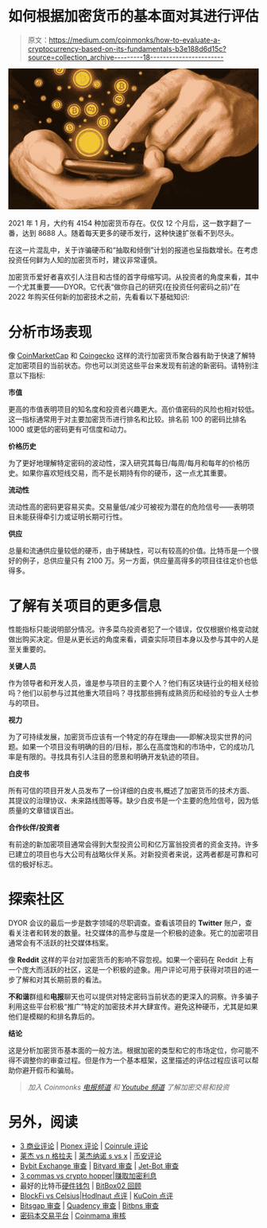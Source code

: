 # 如何根据加密货币的基本面对其进行评估

> 原文：<https://medium.com/coinmonks/how-to-evaluate-a-cryptocurrency-based-on-its-fundamentals-b3e188d6d15c?source=collection_archive---------18----------------------->

![](img/824da7206dd40a8fd3220f0fdaa4eb51.png)

2021 年 1 月，大约有 4154 种加密货币存在。仅仅 12 个月后，这一数字翻了一番，达到 8688 人。随着每天更多的硬币发行，这种快速扩张看不到尽头。

在这一片混乱中，关于诈骗硬币和“抽取和倾倒”计划的报道也呈指数增长。在考虑投资任何鲜为人知的加密货币时，建议非常谨慎。

加密货币爱好者喜欢引人注目和古怪的首字母缩写词。从投资者的角度来看，其中一个尤其重要——DYOR。它代表“做你自己的研究(在投资任何密码之前)”在 2022 年购买任何新的加密技术之前，先看看以下基础知识:

# 分析市场表现

像 [CoinMarketCap](https://coinmarketcap.com/) 和 [Coingecko](https://www.coingecko.com/) 这样的流行加密货币聚合器有助于快速了解特定加密项目的当前状态。你也可以浏览这些平台来发现有前途的新密码。请特别注意以下指标:

**市值**

更高的市值表明项目的知名度和投资者兴趣更大。高价值密码的风险也相对较低。这一指标通常用于对主要加密货币进行排名和比较。排名前 100 的密码比排名 1000 或更低的密码更有可信度和动力。

**价格历史**

为了更好地理解特定密码的波动性，深入研究其每日/每周/每月和每年的价格历史。如果你喜欢短线交易，而不是长期持有你的硬币，这一点尤其重要。

**流动性**

流动性高的密码更容易买卖。交易量低/减少可被视为潜在的危险信号——表明项目未能获得牵引力或证明长期可行性。

**供应**

总量和流通供应量较低的硬币，由于稀缺性，可以有较高的价值。比特币是一个很好的例子，总供应量只有 2100 万。另一方面，供应量高得多的项目往往定价也低得多。

# 了解有关项目的更多信息

性能指标只能说明部分情况。许多菜鸟投资者犯了一个错误，仅仅根据价格变动就做出购买决定。但是从更长远的角度来看，调查实际项目本身以及参与其中的人是至关重要的。

**关键人员**

作为领导者和开发人员，谁是参与项目的主要个人？他们有区块链行业的相关经验吗？他们以前参与过其他重大项目吗？寻找那些拥有成熟资历和经验的专业人士参与的项目。

**视力**

为了可持续发展，加密货币应该有一个特定的存在理由——即解决现实世界的问题。如果一个项目没有明确的目的/目标，那么在高度饱和的市场中，它的成功几率是有限的。寻找具有引人注目的愿景和明确开发轨迹的项目。

**白皮书**

所有可信的项目开发人员发布了一份详细的白皮书,概述了加密货币的技术方面、其提议的治理协议、未来路线图等等。缺少白皮书是一个主要的危险信号，因为低质量的文章错误百出。

**合作伙伴/投资者**

有前途的新加密项目通常会得到大型投资公司和亿万富翁投资者的资金支持。许多已建立的项目也与大公司有战略伙伴关系。对新投资者来说，这两者都是可靠和可信的极好标志。

# 探索社区

DYOR 会议的最后一步是数字领域的尽职调查。查看该项目的 **Twitter** 账户，查看关注者和转发的数量。社交媒体的高参与度是一个积极的迹象。死亡的加密项目通常会有不活跃的社交媒体档案。

像 **Reddit** 这样的平台对加密货币的影响不容忽视。如果一个密码在 Reddit 上有一个庞大而活跃的社区，这是一个积极的迹象。用户评论可用于获得对项目的进一步了解和对其长期前景的看法。

**不和谐**群组和**电报**聊天也可以提供对特定密码当前状态的更深入的洞察。许多骗子利用这些平台积极“推广”特定的加密技术并大肆宣传。避免这种硬币，尤其是如果他们是模糊的和排名靠后的。

**结论**

这是分析加密货币基本面的一般方法。根据加密的类型和它的市场定位，你可能不得不调整你的审查过程。但是作为一个基本框架，这里描述的评估过程应该可以帮助你避开假币和骗局。

> *加入 Coinmonks* [*电报频道*](https://t.me/coincodecap) *和* [*Youtube 频道*](https://www.youtube.com/c/coinmonks/videos) *了解加密交易和投资*

# 另外，阅读

*   [3 商业评论](/coinmonks/3commas-review-an-excellent-crypto-trading-bot-2020-1313a58bec92) | [Pionex 评论](https://coincodecap.com/pionex-review-exchange-with-crypto-trading-bot) | [Coinrule 评论](/coinmonks/coinrule-review-2021-a-beginner-friendly-crypto-trading-bot-daf0504848ba)
*   [莱杰 vs n 格拉夫](/coinmonks/ledger-vs-ngrave-zero-7e40f0c1d694) | [莱杰纳诺 s vs x](/coinmonks/ledger-nano-s-vs-x-battery-hardware-price-storage-59a6663fe3b0) | [币安评论](/coinmonks/binance-review-ee10d3bf3b6e)
*   [Bybit Exchange 审查](/coinmonks/bybit-exchange-review-dbd570019b71) | [Bityard 审查](https://coincodecap.com/bityard-reivew) | [Jet-Bot 审查](https://coincodecap.com/jet-bot-review)
*   [3 commas vs crypto hopper](/coinmonks/3commas-vs-pionex-vs-cryptohopper-best-crypto-bot-6a98d2baa203)|[赚取加密利息](/coinmonks/earn-crypto-interest-b10b810fdda3)
*   最好的比特币[硬件钱包](/coinmonks/hardware-wallets-dfa1211730c6) | [BitBox02 回顾](/coinmonks/bitbox02-review-your-swiss-bitcoin-hardware-wallet-c36c88fff29)
*   [BlockFi vs Celsius](/coinmonks/blockfi-vs-celsius-vs-hodlnaut-8a1cc8c26630)|[Hodlnaut 点评](/coinmonks/hodlnaut-review-best-way-to-hodl-is-to-earn-interest-on-your-bitcoin-6658a8c19edf) | [KuCoin 点评](https://coincodecap.com/kucoin-review)
*   [Bitsgap 审查](/coinmonks/bitsgap-review-a-crypto-trading-bot-that-makes-easy-money-a5d88a336df2) | [Quadency 审查](/coinmonks/quadency-review-a-crypto-trading-automation-platform-3068eaa374e1) | [Bitbns 审查](/coinmonks/bitbns-review-38256a07e161)
*   [密码本交易平台](/coinmonks/top-10-crypto-copy-trading-platforms-for-beginners-d0c37c7d698c) | [Coinmama 审核](/coinmonks/coinmama-review-ace5641bde6e)